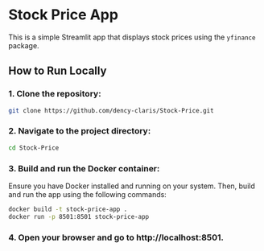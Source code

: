 # Stock Price App

This is a simple Streamlit app that displays stock prices using the `yfinance` package.

## How to Run Locally

### 1. Clone the repository:
   ```bash
   git clone https://github.com/dency-claris/Stock-Price.git
   ```
### 2. Navigate to the project directory:
   ```bash
   cd Stock-Price
   ```
### 3. Build and run the Docker container:
Ensure you have Docker installed and running on your system. Then, build and run the app using the following commands:
   ```bash
   docker build -t stock-price-app .
   docker run -p 8501:8501 stock-price-app
   ```
### 4. Open your browser and go to http://localhost:8501. 
   
